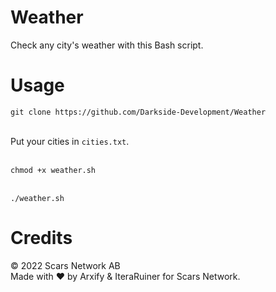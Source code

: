 # Weather
Check any city's weather with this Bash script.
# Usage
`git clone https://github.com/Darkside-Development/Weather`<br><br>

Put your cities in `cities.txt`.<br><br>

`chmod +x weather.sh`<br><br>

`./weather.sh`
# Credits
©️ 2022 Scars Network AB<br>
Made with ❤️ by Arxify & IteraRuiner for Scars Network.

